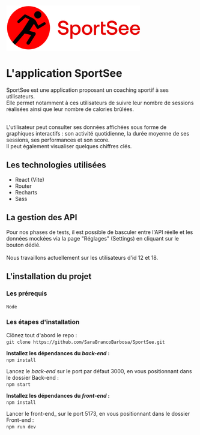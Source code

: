 ![Logo de l'application SportSee.](/Front-end/public/assets/logo/logo.svg)

# L'application SportSee
SportSee est une application proposant un coaching sportif à ses utilisateurs.<br>
Elle permet notamment à ces utilisateurs de suivre leur nombre de sessions réalisées ainsi que leur nombre de calories brûlées.<br><br>

L'utilisateur peut consulter ses données affichées sous forme de graphiques interactifs : son activité quotidienne, la durée moyenne de ses sessions, ses performances et son score.<br>
Il peut également visualiser quelques chiffres clés.

## Les technologies utilisées
- React (Vite)
- Router
- Recharts
- Sass

## La gestion des API
Pour nos phases de tests, il est possible de basculer entre l'API réelle et les données mockées via la page "Réglages" (Settings) en cliquant sur le bouton dédié.<br><br>
Nous travaillons actuellement sur les utilisateurs d'id 12 et 18.

## L'installation du projet
### Les prérequis
`Node`

### Les étapes d'installation
Clônez tout d'abord le repo :<br>
`git clone https://github.com/SaraBrancoBarbosa/SportSee.git`

**Installez les dépendances du _back-end_ :** <br>
`npm install`

Lancez le _back-end_ sur le port par défaut 3000, en vous positionnant dans le dossier Back-end : <br>
`npm start`

**Installez les dépendances du _front-end_ :** <br>
`npm install`

Lancer le front-end_ sur le port 5173, en vous positionnant dans le dossier Front-end : <br>
`npm run dev`